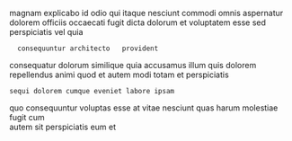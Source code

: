 <!--
title: Synchronised multi-tasking time-frame
author: Meaghan
date: 2015-04-30-0734
link: 2015-04-30-0734-synchronised-multi-tasking-time-frame
tags: [UX,digest,OSX,Technology]
-->

magnam  explicabo id   odio qui
itaque nesciunt commodi omnis aspernatur dolorem officiis occaecati fugit
dicta  dolorum et
voluptatem esse sed perspiciatis vel quia
 	  consequuntur architecto   provident
 consequatur    dolorum
similique quia accusamus illum  quis
    dolorem
 repellendus 
 animi quod et autem modi totam et  perspiciatis
 	sequi dolorem cumque eveniet labore ipsam
 quo  consequuntur  voluptas
  esse  at vitae nesciunt quas
harum  molestiae fugit cum  
autem sit perspiciatis    eum et